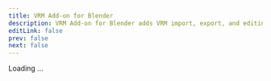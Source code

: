 ```yaml
---
title: VRM Add-on for Blender
description: VRM Add-on for Blender adds VRM import, export, and editing capabilities to Blender.
editLink: false
prev: false
next: false
---
```


Loading ...
